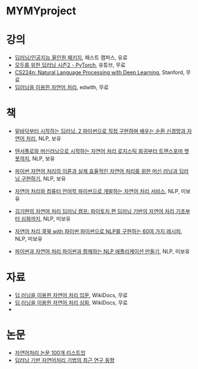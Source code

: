 # MYMYproject

# 강의
- [딥러닝/인공지능 올인원 패키지](https://www.fastcampus.co.kr/data_online_deep/), 패스트 캠퍼스, 유료
- [모두를 위한 딥러닝 시즌2 - PyTorch](https://deeplearningzerotoall.github.io/season2/lec_pytorch.html), 유튜브, 무료
- [CS224n: Natural Language Processing with Deep Learning](https://web.stanford.edu/class/cs224n/), Stanford, 무료
- [딥러닝을 이용한 자연어 처리](https://www.edwith.org/deepnlp), edwith, 무료

# 책
- [밑바닥부터 시작하는 딥러닝. 2 파이썬으로 직접 구현하며 배우는 순환 신경망과 자연어 처리](http://www.kyobobook.co.kr/product/detailViewKor.laf?ejkGb=KOR&mallGb=KOR&barcode=9791162241745&orderClick=LAH&Kc=), NLP, 보유
- [텐서플로와 머신러닝으로 시작하는 자연어 처리 로지스틱 회귀부터 트랜스포머 챗봇까지](http://www.kyobobook.co.kr/product/detailViewKor.laf?ejkGb=KOR&mallGb=KOR&barcode=9791158391379&orderClick=LAH&Kc=), NLP, 보유
- [파이썬 자연어 처리의 이론과 실제 효율적인 자연어 처리를 위한 머신 러닝과 딥러닝 구현하기](http://www.kyobobook.co.kr/product/detailViewKor.laf?ejkGb=KOR&mallGb=KOR&barcode=9791161751726&orderClick=LAH&Kc=), NLP, 보유

- [자연어 처리와 컴퓨터 언어학 파이썬으로 개발하는 자연어 처리 서비스](http://www.kyobobook.co.kr/product/detailViewKor.laf?mallGb=KOR&ejkGb=KOR&linkClass=331503&barcode=9791161753140), NLP, 미보유
- [김기현의 자연어 처리 딥러닝 캠프: 파이토치 편 딥러닝 기반의 자연어 처리 기초부터 심화까지](http://www.kyobobook.co.kr/product/detailViewKor.laf?mallGb=KOR&ejkGb=KOR&linkClass=33020903&barcode=9791162241974), NLP, 미보유
- [자연어 처리 쿡북 with 파이썬 파이썬으로 NLP를 구현하는 60여 가지 레시피](http://www.kyobobook.co.kr/product/detailViewKor.laf?ejkGb=KOR&mallGb=KOR&barcode=9791161752655&orderClick=LAH&Kc=), NLP, 미보유
- [파이썬과 자연어 처리 파이썬과 함께하는 NLP 애플리케이션 만들기](http://www.kyobobook.co.kr/product/detailViewKor.laf?ejkGb=KOR&mallGb=KOR&barcode=9791161750255&orderClick=LAH&Kc=), NLP, 미보유

# 자료
- [딥 러닝을 이용한 자연어 처리 입문](https://wikidocs.net/book/2155), WikiDocs, 무료
- [딥 러닝을 이용한 자연어 처리 심화](https://wikidocs.net/book/2159), WikiDocs, 무료
-
# 논문

- [자연어처리 논문 100개 리스트업](http://masatohagiwara.net/100-nlp-papers/)
- [딥러닝 기반 자연어처리 기법의 최근 연구 동향](https://ratsgo.github.io/natural%20language%20processing/2017/08/16/deepNLP/)
